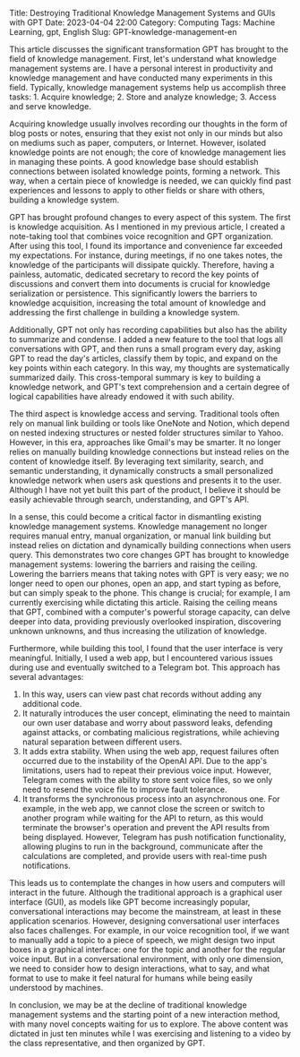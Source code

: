 Title: Destroying Traditional Knowledge Management Systems and GUIs with GPT
Date: 2023-04-04 22:00
Category: Computing
Tags: Machine Learning, gpt, English
Slug: GPT-knowledge-management-en

This article discusses the significant transformation GPT has brought to the field of knowledge management. First, let's understand what knowledge management systems are. I have a personal interest in productivity and knowledge management and have conducted many experiments in this field. Typically, knowledge management systems help us accomplish three tasks: 1. Acquire knowledge; 2. Store and analyze knowledge; 3. Access and serve knowledge.

Acquiring knowledge usually involves recording our thoughts in the form of blog posts or notes, ensuring that they exist not only in our minds but also on mediums such as paper, computers, or Internet. However, isolated knowledge points are not enough; the core of knowledge management lies in managing these points. A good knowledge base should establish connections between isolated knowledge points, forming a network. This way, when a certain piece of knowledge is needed, we can quickly find past experiences and lessons to apply to other fields or share with others, building a knowledge system.

GPT has brought profound changes to every aspect of this system. The first is knowledge acquisition. As I mentioned in my previous article, I created a note-taking tool that combines voice recognition and GPT organization. After using this tool, I found its importance and convenience far exceeded my expectations. For instance, during meetings, if no one takes notes, the knowledge of the participants will dissipate quickly. Therefore, having a painless, automatic, dedicated secretary to record the key points of discussions and convert them into documents is crucial for knowledge serialization or persistence. This significantly lowers the barriers to knowledge acquisition, increasing the total amount of knowledge and addressing the first challenge in building a knowledge system.

Additionally, GPT not only has recording capabilities but also has the ability to summarize and condense. I added a new feature to the tool that logs all conversations with GPT, and then runs a small program every day, asking GPT to read the day's articles, classify them by topic, and expand on the key points within each category. In this way, my thoughts are systematically summarized daily. This cross-temporal summary is key to building a knowledge network, and GPT's text comprehension and a certain degree of logical capabilities have already endowed it with such ability.

The third aspect is knowledge access and serving. Traditional tools often rely on manual link building or tools like OneNote and Notion, which depend on nested indexing structures or nested folder structures similar to Yahoo. However, in this era, approaches like Gmail's may be smarter. It no longer relies on manually building knowledge connections but instead relies on the content of knowledge itself. By leveraging text similarity, search, and semantic understanding, it dynamically constructs a small personalized knowledge network when users ask questions and presents it to the user. Although I have not yet built this part of the product, I believe it should be easily achievable through search, understanding, and GPT's API.

In a sense, this could become a critical factor in dismantling existing knowledge management systems. Knowledge management no longer requires manual entry, manual organization, or manual link building but instead relies on dictation and dynamically building connections when users query. This demonstrates two core changes GPT has brought to knowledge management systems: lowering the barriers and raising the ceiling. Lowering the barriers means that taking notes with GPT is very easy; we no longer need to open our phones, open an app, and start typing as before, but can simply speak to the phone. This change is crucial; for example, I am currently exercising while dictating this article. Raising the ceiling means that GPT, combined with a computer's powerful storage capacity, can delve deeper into data, providing previously overlooked inspiration, discovering unknown unknowns, and thus increasing the utilization of knowledge.

Furthermore, while building this tool, I found that the user interface is very meaningful. Initially, I used a web app, but I encountered various issues during use and eventually switched to a Telegram bot. This approach has several advantages:

1. In this way, users can view past chat records without adding any additional code.
2. It naturally introduces the user concept, eliminating the need to maintain our own user database and worry about password leaks, defending against attacks, or combating malicious registrations, while achieving natural separation between different users.
3. It adds extra stability. When using the web app, request failures often occurred due to the instability of the OpenAI API. Due to the app's limitations, users had to repeat their previous voice input. However, Telegram comes with the ability to store sent voice files, so we only need to resend the voice file to improve fault tolerance.
4. It transforms the synchronous process into an asynchronous one. For example, in the web app, we cannot close the screen or switch to another program while waiting for the API to return, as this would terminate the browser's operation and prevent the API results from being displayed. However, Telegram has push notification functionality, allowing plugins to run in the background, communicate after the calculations are completed, and provide users with real-time push notifications.

This leads us to contemplate the changes in how users and computers will interact in the future. Although the traditional approach is a graphical user interface (GUI), as models like GPT become increasingly popular, conversational interactions may become the mainstream, at least in these application scenarios. However, designing conversational user interfaces also faces challenges. For example, in our voice recognition tool, if we want to manually add a topic to a piece of speech, we might design two input boxes in a graphical interface: one for the topic and another for the regular voice input. But in a conversational environment, with only one dimension, we need to consider how to design interactions, what to say, and what format to use to make it feel natural for humans while being easily understood by machines.

In conclusion, we may be at the decline of traditional knowledge management systems and the starting point of a new interaction method, with many novel concepts waiting for us to explore. The above content was dictated in just ten minutes while I was exercising and listening to a video by the class representative, and then organized by GPT.